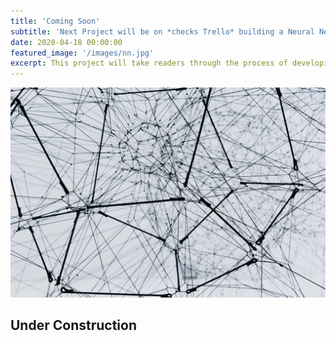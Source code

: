 ```yaml
---
title: 'Coming Soon'
subtitle: 'Next Project will be on *checks Trello* building a Neural Net in R'
date: 2020-04-18 00:00:00
featured_image: '/images/nn.jpg'
excerpt: This project will take readers through the process of developing an underlying understanding of Neural Networks, namely implemented in R.
---
```


![](/images/nn.jpg)

## Under Construction
